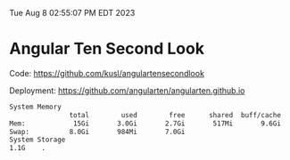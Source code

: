 Tue Aug  8 02:55:07 PM EDT 2023

# Angular Ten Second Look

Code: https://github.com/kusl/angulartensecondlook

Deployment: https://github.com/angularten/angularten.github.io

```bash
System Memory
               total        used        free      shared  buff/cache   available
Mem:            15Gi       3.0Gi       2.7Gi       517Mi       9.6Gi        11Gi
Swap:          8.0Gi       984Mi       7.0Gi
System Storage
1.1G	.
```
```bash
